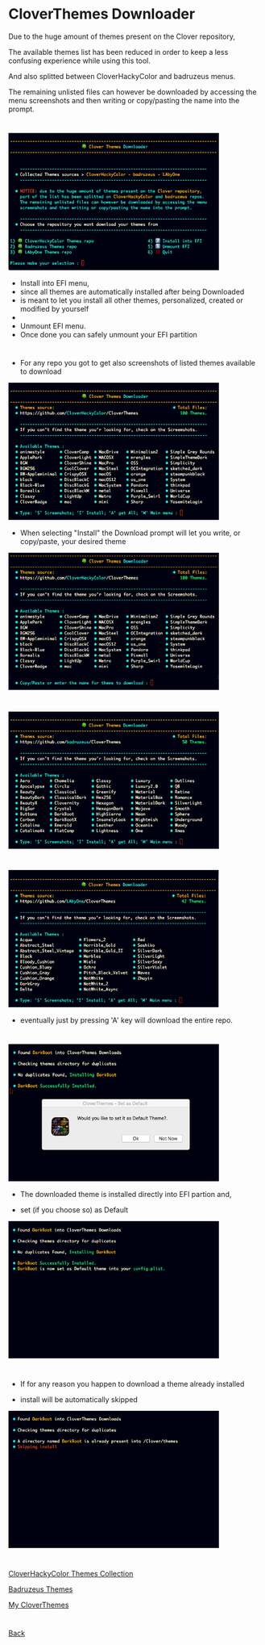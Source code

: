 # CloverThemes Downloader


Due to the huge amount of themes present on the Clover repository,

The available themes list has been reduced in order to keep a less confusing experience while using this tool.

And also splitted between CloverHackyColor and badruzeus menus.

The remaining unlisted files can however be downloaded by accessing the menu screenshots and then writing or copy/pasting the name into the prompt.

#

<img src="Downloader.png" width="418" height="272">

 - Install into EFI menu,
 - since all themes are automatically installed after being Downloaded
 - is meant to let you install all other themes, personalized, created or modified by yourself
 - 
 - Unmount EFI menu.
 - Once done you can safely unmount your EFI partition

#

 - For any repo you got to get also screenshots of listed themes available 
 to  download
 
<img src="CloverHackyColor.png" width="418" height="272">

- When selecting "Install" the Download prompt will let you write, or copy/paste, your desired theme

<img src="CloverHackyColora.png" width="418" height="272">

#

<img src="Themes3.png" width="418" height="272">

#

<img src="Themes4.png" width="418" height="272">

- eventually just by pressing 'A' key  will download the entire repo. 

#

<img src="Install.png" width="418" height="272">

- The downloaded theme is installed directly into EFI partion and,

- set (if you choose so) as Default

<img src="Install2.png" width="418" height="272">

#

 - If for any reason you happen to download a theme already installed
 
 - install will be automatically skipped
 
<img src="Install_alt.png" width="418" height="272">
 
#

[CloverHackyColor Themes Collection](Themes2.md)

[Badruzeus Themes](Themes3.md)

[My CloverThemes](Themes.md)

#

[Back](https://github.com/LAbyOne/CloverThemes-Downloader)
